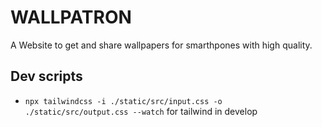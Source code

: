# WALLPATRON

A Website to get and share wallpapers for smarthpones with high quality.

## Dev scripts

- `npx tailwindcss -i ./static/src/input.css -o ./static/src/output.css --watch` for tailwind in develop